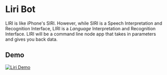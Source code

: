 # Liri Bot
LIRI is like iPhone's SIRI. However, while SIRI is a Speech Interpretation and Recognition Interface, LIRI is a _Language_ Interpretation and Recognition Interface. LIRI will be a command line node app that takes in parameters and gives you back data.

## Demo
[![Liri Demo](https://i.imgur.com/LWRc7nQ.png)](https://youtu.be/EeC7lJjZ3O4 "Liri Demo")

